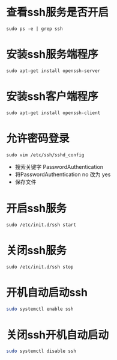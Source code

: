 # 查看ssh服务是否开启

```
sudo ps -e | grep ssh
```

# 安装ssh服务端程序

```
sudo apt-get install openssh-server
```

# 安装ssh客户端程序

```
sudo apt-get install openssh-client
```

# 允许密码登录

```
sudo vim /etc/ssh/sshd_config
```

- 搜索关键字 PasswordAuthentication
- 将PasswordAuthentication no 改为 yes
- 保存文件

# 开启ssh服务

```
sudo /etc/init.d/ssh start
```

# 关闭ssh服务

```
sudo /etc/init.d/ssh stop
```

# 开机自动启动ssh

```sh
sudo systemctl enable ssh
```

# 关闭ssh开机自动启动

```sh
sudo systemctl disable ssh
```
